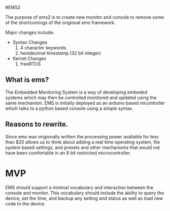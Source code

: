 #EMS2

The purpose of ems2 is to create new monitor and console to remove some of the shortcomings of the origional ems framework. 

Major changes include:

* Syntax Changes
  1. 4 character keywords.
  2. hexidecimal timestamp (32 bit integer)
* Kernel Changes
  1. freeRTOS

## What is ems?
The Embedded Monitoring System is a way of developing embeded systems which may then be controlled monitored and updated using the same mechanism. EMS is initially deployed as an arduino based micontroller which talks to a python based console using a simple syntax.

 
## Reasons to rewrite.
Since ems was origionally written the processing power avaliable for less than $20 allows us to think about adding a real time operating system, file system based settings, and presets and other mechanisms that would not have been comfortable in an 8 bit restricted microcontroller. 

# MVP
EMS should support a minimal vocabulary and interaction between the console and monitor. This vocabulary should include the ability to query the device, set the time, and backup any setting and status as well as load new code to the device. 



